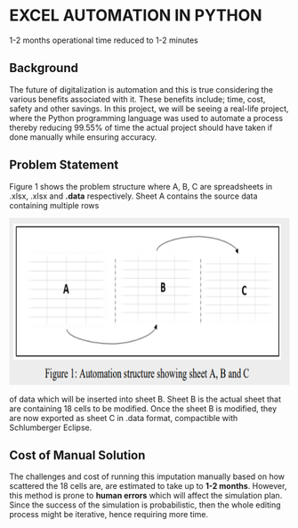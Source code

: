 # EXCEL AUTOMATION IN PYTHON
1-2 months operational time reduced to 1-2 minutes

## Background 

The future of digitalization is automation and this is true considering the various 
benefits associated with it. These benefits include; time, cost, safety and other 
savings. In this project, we will be seeing a real-life project, where the Python 
programming language was used to automate a process thereby reducing 99.55% of
time the actual project should have taken if done manually while ensuring accuracy.
 
## Problem Statement

Figure 1 shows the problem structure where A, B, C are spreadsheets in .xlsx, .xlsx 
and **.data** respectively. Sheet A contains the source data containing multiple rows

<p align="center">
<a href="https://www.w3.org/html/" target="_blank"> <img src="https://github.com/Ekeopara-Praise/PyExcel_Automation/blob/master/PyExcel.PNG" alt="html5" width="700" height="300"/> </a>

of data which will be inserted into sheet B. Sheet B is the actual sheet that are 
containing 18 cells to be modified. Once the sheet B is modified, they are now 
exported as sheet C in .data format, compactible with Schlumberger Eclipse.

## Cost of Manual Solution

The challenges and cost of running this imputation manually based on how scattered 
the 18 cells are, are estimated to take up to **1-2 months**. However, this method is 
prone to **human errors** which will affect the simulation plan. Since the success of 
the simulation is probabilistic, then the whole editing process might be iterative, 
hence requiring more time. 
